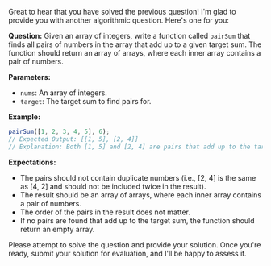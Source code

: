 Great to hear that you have solved the previous question! I'm glad to provide you with another algorithmic question. Here's one for you:

**Question:** Given an array of integers, write a function called `pairSum` that finds all pairs of numbers in the array that add up to a given target sum. The function should return an array of arrays, where each inner array contains a pair of numbers.

**Parameters:**
- `nums`: An array of integers.
- `target`: The target sum to find pairs for.

**Example:**
```javascript
pairSum([1, 2, 3, 4, 5], 6);
// Expected Output: [[1, 5], [2, 4]]
// Explanation: Both [1, 5] and [2, 4] are pairs that add up to the target sum of 6.
```

**Expectations:**
- The pairs should not contain duplicate numbers (i.e., [2, 4] is the same as [4, 2] and should not be included twice in the result).
- The result should be an array of arrays, where each inner array contains a pair of numbers.
- The order of the pairs in the result does not matter.
- If no pairs are found that add up to the target sum, the function should return an empty array.

Please attempt to solve the question and provide your solution. Once you're ready, submit your solution for evaluation, and I'll be happy to assess it.